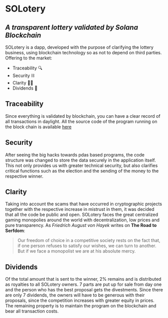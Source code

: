 # SOLotery
## _A transparent lottery validated by Solana Blockchain_

SOLotery is a dapp, developed with the purpose of clarifying the lottery business, using blockchain technology so as not to depend on third parties. Offering to the market:

- Traceability 🔍
- Security ⛓️
- Clarity 👨‍💻
- Dividends 💸

## Traceability

Since everything is validated by blockchain, you can have a clear record of all transactions in daylight. All the source code of the program running on the block chain is available [here](https://github.com/mateolafalce/SOLotery/blob/main/lib.rs)

## Security

After seeing the big hacks towards pdas based programs, the code structure was changed to store the data securely in the application itself. This not only provides us with greater technical security, but also clarifies critical functions such as the election and the sending of the money to the respective winner.

## Clarity

Taking into account the scams that have occurred in cryptographic projects together with the respective increase in mistrust in them, it was decided that all the code be public and open. SOLotery faces the great centralized gaming monopolies around the world with decentralization, low prices and pure transparency. As _Friedrich August von Hayek_ writes on **The Road to Serfdom**:
> Our freedom of choice in a competitive society rests on the fact that, 
if one person refuses to satisfy our wishes, we can turn to another. 
But if we face a monopolist we are at his absolute mercy.

## Dividends

Of the total amount that is sent to the winner, 2% remains and is distributed as royalties to all SOLotery owners. 7 parts are put up for sale from day one and the person who has the best proposal gets the divestments. Since there are only 7 dividends, the owners will have to be generous with their proposals, since the competition increases with greater equity in prices. The remaining property is to maintain the program on the blockchain and bear all transaction costs.